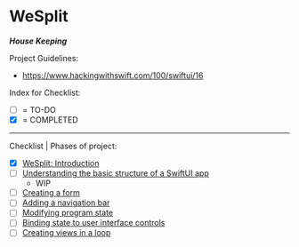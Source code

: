 #  WeSplit

***House Keeping***

Project Guidelines:
- https://www.hackingwithswift.com/100/swiftui/16

Index for Checklist:
- [ ] = TO-DO
- [x] = COMPLETED

__________
Checklist | Phases of project: 
- [x] [WeSplit: Introduction](https://www.hackingwithswift.com/books/ios-swiftui/wesplit-introduction)
- [ ] [Understanding the basic structure of a SwiftUI app](https://www.hackingwithswift.com/books/ios-swiftui/understanding-the-basic-structure-of-a-swiftui-app)
    - WIP
- [ ] [Creating a form](https://www.hackingwithswift.com/books/ios-swiftui/creating-a-form)
- [ ] [Adding a navigation bar](https://www.hackingwithswift.com/books/ios-swiftui/adding-a-navigation-bar)
- [ ] [Modifying program state](https://www.hackingwithswift.com/books/ios-swiftui/modifying-program-state)
- [ ] [Binding state to user interface controls](https://www.hackingwithswift.com/books/ios-swiftui/binding-state-to-user-interface-controls)
- [ ] [Creating views in a loop](https://www.hackingwithswift.com/books/ios-swiftui/creating-views-in-a-loop)
